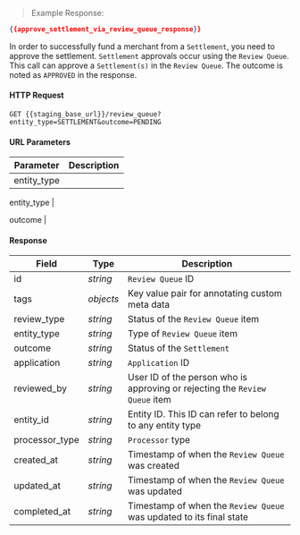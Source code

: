 > Example Response:

```json
{{approve_settlement_via_review_queue_response}}
```

In order to successfully fund a merchant from a `Settlement`, you need to approve the settlement. `Settlement` approvals occur using the `Review Queue`. This call can approve a `Settlement(s)` in the `Review Queue`. The outcome is noted as `APPROVED` in the response.  

#### HTTP Request

`GET {{staging_base_url}}/review_queue?entity_type=SETTLEMENT&outcome=PENDING`

#### URL Parameters

Parameter | Description
--------- | -------------------------------------------------------------------
entity_type |

entity_type |

outcome |



#### Response

Field | Type | Description
----- | ---- | -----------
id | *string*    | `Review Queue` ID
tags  | *objects* | Key value pair for annotating custom meta data
review_type | *string* | Status of the `Review Queue` item
entity_type | *string* | Type of `Review Queue` item
outcome | *string* | Status of the `Settlement`
application | *string* | `Application` ID
reviewed_by | *string* | User ID of the person who is approving or rejecting the `Review Queue` item
entity_id | *string* | Entity ID. This ID can refer to belong to any entity type
processor_type | *string* | `Processor` type
created_at | *string* | Timestamp of when the `Review Queue` was created
updated_at | *string* | Timestamp of when the `Review Queue` was updated
completed_at | *string* | Timestamp of when the `Review Queue` was updated to its final state
